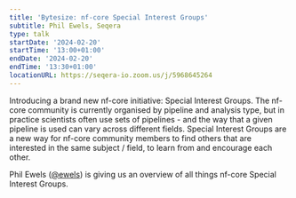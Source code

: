 ```yaml
---
title: 'Bytesize: nf-core Special Interest Groups'
subtitle: Phil Ewels, Seqera
type: talk
startDate: '2024-02-20'
startTime: '13:00+01:00'
endDate: '2024-02-20'
endTime: '13:30+01:00'
locationURL: https://seqera-io.zoom.us/j/5968645264
---
```


Introducing a brand new nf-core initiative: Special Interest Groups.
The nf-core community is currently organised by pipeline and analysis type, but in practice scientists often use sets of pipelines - and the way that a given pipeline is used can vary across different fields.
Special Interest Groups are a new way for nf-core community members to find others that are interested in the same subject / field, to learn from and encourage each other.

Phil Ewels ([@ewels](https://github.com/ewels)) is giving us an overview of all things nf-core Special Interest Groups.
